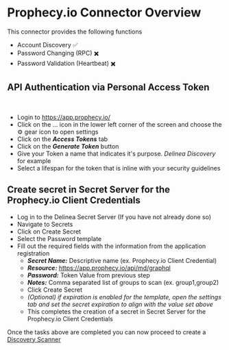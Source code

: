 # Prophecy.io Connector Overview

This connector provides the following functions  

- Account Discovery :white_check_mark: 
- Password Changing (RPC) :heavy_multiplication_x:
- Password Validation (Heartbeat)  :heavy_multiplication_x:


## API Authentication via Personal Access Token
​
- Login to https://app.prophecy.io/ 
- Click on the ... icon in the lower left corner of the screen and choose the :gear: gear icon to open settings
- Click on the ***Access Tokens*** tab
- Click on the ***Generate Token*** button
- Give your Token a name that indicates it's purpose. *Delinea Discovery* for example
- Select a lifespan for the token that is inline with your security guidelines

## Create secret in Secret Server for the Prophecy.io Client Credentials
 
- Log in to the Delinea Secret Server (If you have not already done so)
- Navigate to Secrets
- Click on Create Secret
- Select the Password template 
- Fill out the required fields with the information from the application registration
    - ***Secret Name:*** Descriptive name (ex. Prophecy.io  Client Credential)
    - ***Resource:*** https://app.prophecy.io/api/md/graphql 
    - ***Password:*** Token Value from previous step
    - ***Notes:*** Comma separated list of groups to scan (ex. group1,group2)
  - Click Create Secret
  - *(Optional) if expiration is enabled for the template, open the settings tab and set the secret expiration to align with the value set above*
  - This completes the creation of a secret in Secret Server for the Prophecy.io Client Credentials

Once the tasks above are completed you can now proceed to create a [Discovery Scanner](./Discovery/readme.md) 


